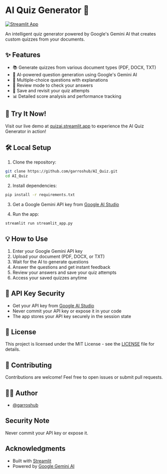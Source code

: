 # AI Quiz Generator 🎯

[![Streamlit App](https://static.streamlit.io/badges/streamlit_badge_black_white.svg)](https://quizai.streamlit.app/)

An intelligent quiz generator powered by Google's Gemini AI that creates custom quizzes from your documents.

## ✨ Features

- 📚 Generate quizzes from various document types (PDF, DOCX, TXT)
- 🤖 AI-powered question generation using Google's Gemini AI
- 📝 Multiple-choice questions with explanations
- 🔄 Review mode to check your answers
- 💾 Save and revisit your quiz attempts
- 📊 Detailed score analysis and performance tracking

## 🚀 Try It Now!

Visit our live demo at [quizai.streamlit.app](https://quizai.streamlit.app/) to experience the AI Quiz Generator in action!

## 🛠️ Local Setup

1. Clone the repository:
```bash
git clone https://github.com/garroshub/AI_Quiz.git
cd AI_Quiz
```

2. Install dependencies:
```bash
pip install -r requirements.txt
```

3. Get a Google Gemini API key from [Google AI Studio](https://ai.google.dev/gemini-api/docs/api-key)

4. Run the app:
```bash
streamlit run streamlit_app.py
```

## 💡 How to Use

1. Enter your Google Gemini API key
2. Upload your document (PDF, DOCX, or TXT)
3. Wait for the AI to generate questions
4. Answer the questions and get instant feedback
5. Review your answers and save your quiz attempts
6. Access your saved quizzes anytime

## 🔑 API Key Security

- Get your API key from [Google AI Studio](https://ai.google.dev/gemini-api/docs/api-key)
- Never commit your API key or expose it in your code
- The app stores your API key securely in the session state

## 📝 License

This project is licensed under the MIT License - see the [LICENSE](LICENSE) file for details.

## 🤝 Contributing

Contributions are welcome! Feel free to open issues or submit pull requests.

## 👨‍💻 Author

- [@garroshub](https://github.com/garroshub)

## Security Note

Never commit your API key or expose it. 

## Acknowledgments

- Built with [Streamlit](https://streamlit.io/)
- Powered by [Google Gemini AI](https://deepmind.google/technologies/gemini/)
